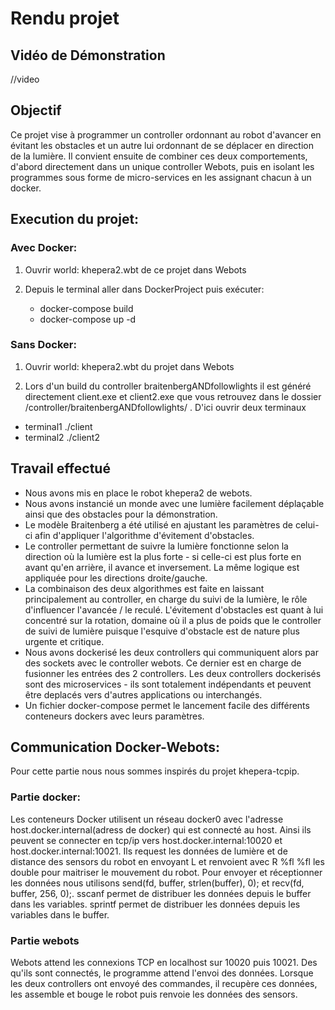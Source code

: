 # Rendu projet

## Vidéo de Démonstration

//video

## Objectif
Ce projet vise à programmer un controller ordonnant au robot d'avancer en évitant les obstacles et un autre lui ordonnant de se déplacer en direction de la lumière. Il convient ensuite de combiner ces deux comportements, d'abord directement dans un unique controller Webots, puis en isolant les programmes sous forme de micro-services en les assignant chacun à un docker.

## Execution du projet:

### Avec Docker:

1) Ouvrir world: khepera2.wbt de ce projet dans Webots

2) Depuis le terminal aller dans DockerProject puis exécuter:
   - docker-compose build
   - docker-compose up -d

### Sans Docker:

1) Ouvrir world: khepera2.wbt du projet dans Webots

2) Lors d'un build du controller braitenbergANDfollowlights il est généré directement client.exe et client2.exe que vous retrouvez dans le dossier 
/controller/braitenbergANDfollowlights/ .
D'ici ouvrir deux terminaux
- terminal1 ./client
- terminal2 ./client2


## Travail effectué
- Nous avons mis en place le robot khepera2 de webots.
- Nous avons instancié un monde avec une lumière facilement déplaçable ainsi que des obstacles pour la démonstration.
- Le modèle Braitenberg a été utilisé en ajustant les paramètres de celui-ci afin d'appliquer l'algorithme d'évitement d'obstacles.
- Le controller permettant de suivre la lumière fonctionne selon la direction où la lumière est la plus forte - si celle-ci est plus forte en avant qu'en arrière, il avance et inversement. La même logique est appliquée pour les directions droite/gauche.
- La combinaison des deux algorithmes est faite en laissant principalement au controller, en charge du suivi de la lumière, le rôle d'influencer 
l'avancée / le reculé. L'évitement d'obstacles est quant à lui concentré sur la rotation, domaine où il a plus de poids que le controller de suivi de lumière puisque l'esquive d'obstacle est de nature plus urgente et critique.
- Nous avons dockerisé les deux controllers qui communiquent alors par des sockets avec le controller webots.
Ce dernier est en charge de fusionner les entrées des 2 controllers. Les deux controllers dockerisés sont des microservices - ils sont totalement indépendants et peuvent être deplacés vers d'autres applications ou interchangés.
- Un fichier docker-compose permet le lancement facile des différents conteneurs dockers avec leurs paramètres.

## Communication Docker-Webots:

Pour cette partie nous nous sommes inspirés du projet khepera-tcpip.

### Partie docker:

Les conteneurs Docker utilisent un réseau docker0 avec l'adresse host.docker.internal(adress de docker) qui est connecté au host.
Ainsi ils peuvent se connecter en tcp/ip vers host.docker.internal:10020 et host.docker.internal:10021.
Ils request les données de lumière et de distance des sensors du robot en envoyant L et renvoient avec R %fl %fl les double pour maitriser le mouvement du robot.
Pour envoyer et réceptionner les données nous utilisons send(fd, buffer, strlen(buffer), 0); et recv(fd, buffer, 256, 0);.
sscanf permet de distribuer les données depuis le buffer dans les variables.
sprintf permet de distribuer les données depuis les variables dans le buffer.

### Partie webots

Webots attend les connexions TCP en localhost sur 10020 puis 10021.
Des qu'ils sont connectés, le programme attend l'envoi des données. 
Lorsque les deux controllers ont envoyé des commandes, il recupère ces données, les assemble et bouge le robot puis renvoie les données des sensors.




